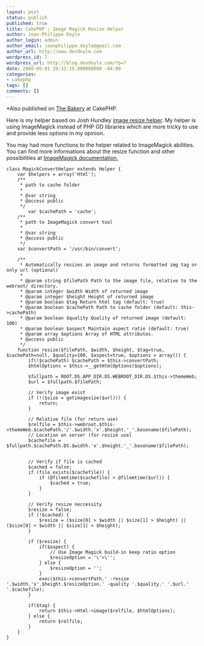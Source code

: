 ```yaml
---
layout: post
status: publish
published: true
title: CakePHP ; Image Magick Resize Helper
author: Jean-Philippe Doyle
author_login: admin
author_email: jeanphilippe.doyle@gmail.com
author_url: http://www.devdoyle.com
wordpress_id: 7
wordpress_url: http://blog.devdoyle.com/?p=7
date: 2008-06-01 20:33:19.000000000 -04:00
categories:
- cakephp
tags: []
comments: []
---
```

*Also published on <a href="http://bakery.cakephp.org/articles/view/image-magick-convert-resizing-helper-with-cache">The Bakery</a> at CakePHP.

Here is my helper based on Josh Hundley <a href="http://bakery.cakephp.org/articles/view/image-resize-helper">image resize helper</a>. My helper is using ImageMagick instead of PHP GD libraries which are more tricky to use and provide less options in my opinion.

You may had more functions to the helper related to ImageMagick abilities. You can find more informations about the resize function and other possibilities at <a href="http://www.imagemagick.org/script/command-line-options.php#resize">ImageMagick documentation.</a>

	class MagickConvertHelper extends Helper {
		var $helpers = array('Html');
		/**
		 * path to cache folder
		 *
		 * @var string
		 * @access public
		 */
			var $cachePath = 'cache';
		/**
		 * path to ImageMagick convert tool
		 *
		 * @var string
		 * @access public
		 */
		var $convertPath = '/usr/bin/convert';

		/**
		 * Automatically resizes an image and returns formatted img tag or only url (optional)
		 *
		 * @param string $filePath Path to the image file, relative to the webroot/ directory.
		 * @param integer $width Width of returned image
		 * @param integer $height Height of returned image
		 * @param boolean $tag Return html tag (default: true)
		 * @param boolean $cachePath Path to cache folder (default: this->cachePath)
		 * @param boolean $quality Quality of returned image (default: 100)
		 * @param boolean $aspect Maintain aspect ratio (default: true)
		 * @param array	$options Array of HTML attributes.
		 * @access public
		 */
		function resize($filePath, $width, $height, $tag=true, $cachePath=null, $quality=100, $aspect=true, $options = array()) {
			if(!$cachePath) $cachePath = $this->convertPath;
			$htmlOptions = $this->__getHtmlOptions($options);

			$fullpath = ROOT.DS.APP_DIR.DS.WEBROOT_DIR.DS.$this->themeWeb;
			$url = $fullpath.$filePath;

			// Verify image exist
			if (!($size = getimagesize($url))) {
				return;
			}

			// Relative file (for return use)
			$relfile = $this->webroot.$this->themeWeb.$cachePath.'/'.$width.'x'.$height.'_'.basename($filePath);
			// Location on server (for resize use)
			$cachefile = $fullpath.$cachePath.DS.$width.'x'.$height.'_'.basename($filePath);


			// Verify if file is cached
			$cached = false;
			if (file_exists($cachefile)) {
				if (@filemtime($cachefile) > @filemtime($url)) {
					$cached = true;
				}
			}

			// Verify resize neccessity
			$resize = false;
			if (!$cached) {
				$resize = ($size[0] > $width || $size[1] > $height) || ($size[0] < $width || $size[1] < $height);
			}

			if ($resize) {
				if($aspect) {
					// Use Image Magick build-in keep ratio option
					$resizeOption = '\'>\'';
				} else {
					$resizeOption = '';
				}
				exec($this->convertPath.' -resize '.$width.'x'.$height.$resizeOption.' -quality '.$quality.' '.$url.' '.$cachefile);
			}

			if($tag) {
				return $this->Html->image($relfile, $htmlOptions);
			} else {
				return $relfile;
			}
		}
	}
